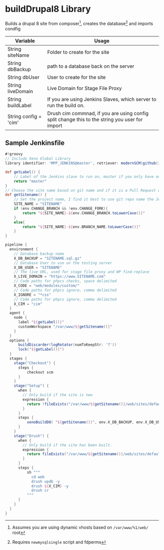 # buildDrupal8 Library

Builds a drupal 8 site from composer[^1], creates the database[^2] and imports condfig

| Variable | Usage |
| --- | --- |
| String siteName | Folder to create for the site |
| String dbBackup | path to a database back on the server |
| String dbUser | User to create for the site |
| String liveDomain | Live Domain for Stage File Proxy |
| String buildLabel | If you are using Jenkins Slaves, which server to run the build on. |
| String config = 'cim' | Drush cim commnad, if you are using config split change this to the string you user for import |

## Sample Jenkinsfile

```groovy
#!groovy
// Include Xeno Global Library
library identifier: 'MPP_JENKINS@master', retriever: modernSCM(github(id: 'MPPJENKINSREPO', repoOwner: 'michaelpporter', repository: 'jenkins-lib'))

def getLabel() {
    // Label of the Jenkins slave to run on, master if you only have one esrver
    return "master"
}
// Choose the site name based on git name and if it is a Pull Request or branch.
def getSitename() {
    // Set the project name, I find it best to use git repo name the Jekninsfile is in.
    SITE_NAME = "SITENAME"
    if (env.CHANGE_BRANCH && !env.CHANGE_FORK){
        return "${SITE_NAME}-${env.CHANGE_BRANCH.toLowerCase()}"
    }
    else{
        return "${SITE_NAME}-${env.BRANCH_NAME.toLowerCase()}"
    }
}

pipeline {
  environment {
    // Database backup name
    X_DB_BACKUP = "SITENAME.sql.gz"
    // Database User to use on the testing server
    X_DB_USER = "SITENAME"
    // The live URL, used for stage file proxy and WP find-replace
    X_LIVE_DOMAIN = "https://www.SITENAME.com"
    // Code paths for phpcs checks, space delimited
    X_CODE = "web/modules/custom/"
    // Code paths for phpcs ignore, comma delimited
    X_IGNORE = "*css"
    // Code paths for phpcs ignore, comma delimited
    X_CIM = "cim"
  }
  agent {
    node {
      label "${getLabel()}"
      customWorkspace "/var/www/${getSitename()}"
    }
  }
  options {
      buildDiscarder(logRotator(numToKeepStr: '7'))
      lock("${getLabel()}")
  }
  stages {
    stage("Checkout") {
      steps {
          checkout scm
      }
    }
    stage("Setup") {
      when {
        // Only build if the site is new
        expression {
          return !fileExists("/var/www/${getSitename()}/web/sites/default/settings.local.php")
        }
      }
      steps {
          xenoBuildD8( "${getSitename()}", env.X_DB_BACKUP, env.X_DB_USER, env.X_LIVE_DOMAIN, "${getLabel()}")
      }
    }
    stage("Drush") {
      when {
        // Only build if the site has been built.
        expression {
          return fileExists("/var/www/${getSitename()}/web/sites/default/settings.local.php")
        }
      }
      steps {
          sh """
            cd web
            drush updb -y
            drush ${X_CIM} -y
            drush cr
          """
      }
    }
  }
}

```

[^1]: Assumes you are using dynamic vhosts based on `/var/www/%1/web/` root
[^2]: Requires `newmysqlsingle` script and fdperms

